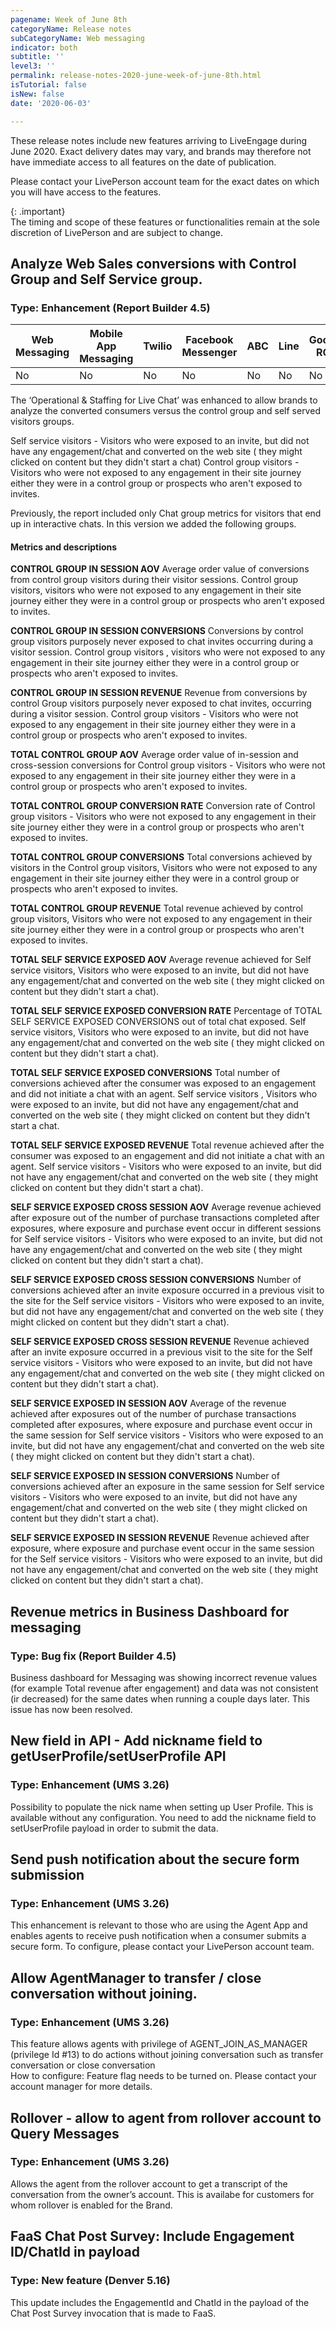 ```yaml
---
pagename: Week of June 8th
categoryName: Release notes
subCategoryName: Web messaging
indicator: both
subtitle: ''
level3: ''
permalink: release-notes-2020-june-week-of-june-8th.html
isTutorial: false
isNew: false
date: '2020-06-03'

---
```


These release notes include new features arriving to LiveEngage during June 2020. Exact delivery dates may vary, and brands may therefore not have immediate access to all features on the date of publication.

Please contact your LivePerson account team for the exact dates on which you will have access to the features.

{: .important}  
The timing and scope of these features or functionalities remain at the sole discretion of LivePerson and are subject to change.

## Analyze Web Sales conversions with Control Group and Self Service group. 
### Type: Enhancement (Report Builder 4.5)

<div class="tablecontainer">
<table class="releasenotes">
<thead>
<tr class="categoryrow">
<th>Web Messaging</th>
<th>Mobile App Messaging</th>
<th>Twilio</th>
<th>Facebook Messenger</th>
<th>ABC</th>
<th>Line</th>
<th>Google RCS</th>
<th>Google My Business</th>
<th>WhatsApp Business</th>
<th>CM</th>
<th>WeChat</th>
<th>Chat</th>
</tr>
</thead>
<tbody>
<tr>
<td>No</td>
<td>No</td>
<td>No</td>
<td>No</td>
<td>No</td>
<td>No</td>
<td>No</td>
<td>No</td>
<td>No</td>
<td>No</td>
<td>No</td>
<td>Yes</td>
</tr>
</tbody>
</table>
</div>

The ‘Operational & Staffing for Live Chat’ was enhanced to allow brands to analyze the converted consumers versus the control group and self served visitors groups.

Self service visitors -  Visitors who were exposed to an invite, but did not have any engagement/chat  and converted on the web site ( they might clicked on content but they didn't start a chat)
Control group visitors -  Visitors who were not exposed to any engagement in their site journey either they were in a control group or prospects who aren't exposed to invites.

Previously,  the report  included only Chat group metrics for visitors that end up in interactive chats. In this version we added the following groups.

#### Metrics and descriptions

**CONTROL GROUP IN SESSION AOV**
Average order value of conversions from control group visitors during their visitor sessions. Control group visitors, visitors who were not exposed to any engagement in their site journey either they were in a control group or prospects who aren't exposed to invites.

**CONTROL GROUP IN SESSION CONVERSIONS**
Conversions by control group visitors purposely never exposed to chat invites occurring during a visitor session. Control group visitors , visitors who were not exposed to any engagement in their site journey either they were in a control group or prospects who aren't exposed to invites.

**CONTROL GROUP IN SESSION REVENUE**
Revenue from conversions by control Group visitors purposely never exposed to chat invites, occurring during a visitor session. Control group visitors - Visitors who were not exposed to any engagement in their site journey either they were in a control group or prospects who aren't exposed to invites.

**TOTAL CONTROL GROUP AOV**
Average order value of in-session and cross-session conversions for Control group visitors - Visitors who were not exposed to any engagement in their site journey either they were in a control group or prospects who aren't exposed to invites.

**TOTAL CONTROL GROUP CONVERSION RATE**
Conversion rate of Control group visitors - Visitors who were not exposed to any engagement in their site journey either they were in a control group or prospects who aren't exposed to invites.

**TOTAL CONTROL GROUP CONVERSIONS**
Total conversions achieved by visitors in the Control group visitors, Visitors who were not exposed to any engagement in their site journey either they were in a control group or prospects who aren't exposed to invites.

**TOTAL CONTROL GROUP REVENUE**
Total revenue achieved by control group visitors, Visitors who were not exposed to any engagement in their site journey either they were in a control group or prospects who aren't exposed to invites.

**TOTAL SELF SERVICE EXPOSED AOV**
Average revenue achieved for Self service visitors, Visitors who were exposed to an invite, but did not have any engagement/chat and converted on the web site ( they might clicked on content but they didn't start a chat).

**TOTAL SELF SERVICE EXPOSED CONVERSION RATE**
Percentage of TOTAL SELF SERVICE EXPOSED CONVERSIONS out of total chat exposed. Self service visitors, Visitors who were exposed to an invite, but did not have any engagement/chat and converted on the web site ( they might clicked on content but they didn't start a chat).

**TOTAL SELF SERVICE EXPOSED CONVERSIONS**
Total number of conversions achieved after the consumer was exposed to an engagement and did not initiate a chat with an agent. Self service visitors , Visitors who were exposed to an invite, but did not have any engagement/chat and converted on the web site ( they might clicked on content but they didn't start a chat.

**TOTAL SELF SERVICE EXPOSED REVENUE**
Total revenue achieved after the consumer was exposed to an engagement and did not initiate a chat with an agent. Self service visitors - Visitors who were exposed to an invite, but did not have any engagement/chat and converted on the web site ( they might clicked on content but they didn't start a chat).

**SELF SERVICE EXPOSED CROSS SESSION AOV**
Average revenue achieved after exposure out of the number of purchase transactions completed after exposures, where exposure and purchase event occur in different sessions for Self service visitors - Visitors who were exposed to an invite, but did not have any engagement/chat and converted on the web site ( they might clicked on content but they didn't start a chat).

**SELF SERVICE EXPOSED CROSS SESSION CONVERSIONS**
Number of conversions achieved after an invite exposure occurred in a previous visit to the site for the Self service visitors - Visitors who were exposed to an invite, but did not have any engagement/chat and converted on the web site ( they might clicked on content but they didn't start a chat).

**SELF SERVICE EXPOSED CROSS SESSION REVENUE**
Revenue achieved after an invite exposure occurred in a previous visit to the site for the Self service visitors - Visitors who were exposed to an invite, but did not have any engagement/chat and converted on the web site ( they might clicked on content but they didn't start a chat).

**SELF SERVICE EXPOSED IN SESSION AOV**
Average of the revenue achieved after exposures out of the number of purchase transactions completed after exposures, where exposure and purchase event occur in the same session for Self service visitors - Visitors who were exposed to an invite, but did not have any engagement/chat and converted on the web site ( they might clicked on content but they didn't start a chat).

**SELF SERVICE EXPOSED IN SESSION CONVERSIONS**
Number of conversions achieved after an exposure in the same session for Self service visitors - Visitors who were exposed to an invite, but did not have any engagement/chat and converted on the web site ( they might clicked on content but they didn't start a chat).

**SELF SERVICE EXPOSED IN SESSION REVENUE**
Revenue achieved after exposure, where exposure and purchase event occur in the same session for the Self service visitors - Visitors who were exposed to an invite, but did not have any engagement/chat and converted on the web site ( they might clicked on content but they didn't start a chat).

## Revenue metrics in Business Dashboard for messaging  
### Type: Bug fix (Report Builder 4.5)

Business dashboard for Messaging was showing incorrect revenue values (for example Total revenue after engagement) and data was not consistent (ir decreased) for the same dates when running a couple days later. This issue has now been resolved.

## New field in API - Add nickname field to getUserProfile/setUserProfile API
### Type: Enhancement (UMS 3.26)

Possibility to populate the nick name when setting up User Profile. 
This is available without any configuration. You need to add the nickname field to setUserProfile payload in order to submit the data.

## Send push notification about the secure form submission
### Type: Enhancement (UMS 3.26)

This enhancement is relevant to those who are using the Agent App and enables agents to receive push notification when a consumer submits a secure form. To configure, please contact your LivePerson account team.

## Allow AgentManager to transfer / close conversation without joining.
### Type: Enhancement (UMS 3.26)
This feature allows agents with privilege of AGENT_JOIN_AS_MANAGER (privilege Id #13) to do actions without joining conversation such as transfer conversation or close conversation   
How to configure: Feature flag needs to be turned on. Please contact your account manager for more details.

## Rollover - allow to agent from rollover account to Query Messages
### Type: Enhancement (UMS 3.26)
Allows the agent from the rollover account to get a transcript of the conversation from the owner’s account. 
This is availabe for customers for whom rollover is enabled for the Brand.

## FaaS Chat Post Survey: Include Engagement ID/ChatId in payload 
### Type: New feature (Denver 5.16)

This update includes the EngagementId and ChatId in the payload of the Chat Post Survey invocation that is made to FaaS.
 
